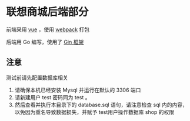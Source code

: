  # 联想商城后端部分
 前端采用 [vue](https://cn.vuejs.org/) ，使用 [webpack](https://www.webpackjs.com/) 打包

 后端用 Go 编写，使用了 [Gin 框架](https://github.com/gin-gonic/gin)

## 注意
测试前请先配置数据库相关
   
   1. 请确保本机已经安装 Mysql 并运行在默认的 3306 端口
   2. 请新建用户 test 密码同为 test 。
   3. 然后查看并执行本目录下的 database.sql 语句，请注意检查 sql 内的内容，以免因为重名导致数据损失，并赋予 test用户操作数据库 shop 的权限